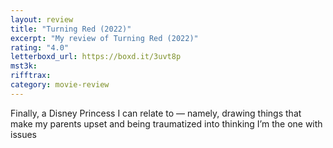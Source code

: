 ```yaml
---
layout: review
title: "Turning Red (2022)"
excerpt: "My review of Turning Red (2022)"
rating: "4.0"
letterboxd_url: https://boxd.it/3uvt8p
mst3k:
rifftrax:
category: movie-review
---
```


Finally, a Disney Princess I can relate to — namely, drawing things that make my parents upset and being traumatized into thinking I’m the one with issues
